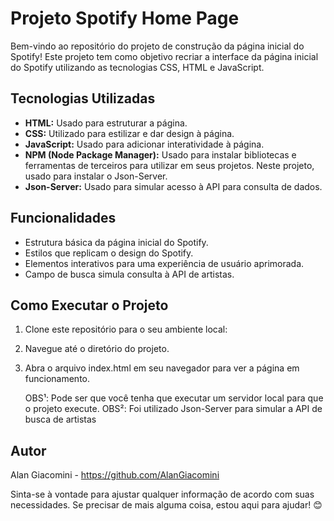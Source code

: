 # Projeto Spotify Home Page

Bem-vindo ao repositório do projeto de construção da página inicial do Spotify! Este projeto tem como objetivo recriar a interface da página inicial do Spotify utilizando as tecnologias CSS, HTML e JavaScript.

## Tecnologias Utilizadas

- **HTML:** Usado para estruturar a página.
- **CSS:** Utilizado para estilizar e dar design à página.
- **JavaScript:** Usado para adicionar interatividade à página.
- **NPM (Node Package Manager):** Usado para instalar bibliotecas e ferramentas de terceiros para utilizar em seus projetos. Neste projeto, usado para instalar o Json-Server.
- **Json-Server:** Usado para simular acesso à API para consulta de dados.

## Funcionalidades

- Estrutura básica da página inicial do Spotify.
- Estilos que replicam o design do Spotify.
- Elementos interativos para uma experiência de usuário aprimorada.
- Campo de busca simula consulta à API de artistas.

## Como Executar o Projeto

1. Clone este repositório para o seu ambiente local:
   
2. Navegue até o diretório do projeto.

3. Abra o arquivo index.html em seu navegador para ver a página em funcionamento.

   OBS¹: Pode ser que você tenha que executar um servidor local para que o projeto execute.
   OBS²: Foi utilizado Json-Server para simular a API de busca de artistas

## Autor
Alan Giacomini - https://github.com/AlanGiacomini

Sinta-se à vontade para ajustar qualquer informação de acordo com suas necessidades. Se precisar de mais alguma coisa, estou aqui para ajudar! 😊
